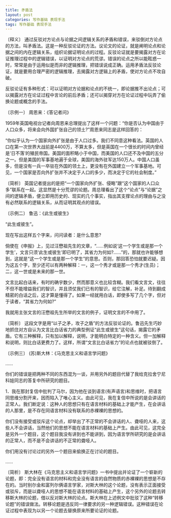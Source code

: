 ```yaml
---
title: 矛盾法
layout: post
categories: 写作基础 表现手法
tags: 写作基础 表现手法
---
```


〔释义〕 通过反驳对方论点与论据之间逻辑关系的矛盾和错误，来驳倒对方论点的方法，叫矛盾法。这是一种反驳论证的方法。议论文的论证，就是阐明论点和论据之间的内在逻辑关系，组织论据证明论点的过程。反驳论证就是要揭露对方在论证推理过程中的逻辑错误，以证明对方论点的荒谬。错误的论点之所以能眩惑一时，常常是由于运用似是而非的逻辑推理，把错误说成正确。运用矛盾法反驳论证，就是要用合理严密的逻辑推理，去揭露对方逻辑上的矛盾，使对方论点不攻自破。

反驳论证有多种形式：可以证明对方论据和论点的不统一，即论据推不出论点；可以揭露对方在论证过程中言论的前后矛盾；还可以揭穿对方在论证过程中玩弄了偷换论题或概念的手法。

〔示例一〕 周恩来：《答记者问》

1959年英国电视台记者向周恩来总理提出了这样一个问题：“你是否认为中国由于人口众多，将来会向外国扩张自己的领土?”周恩来同志是这样回答的：

“你似乎认为一个国家向外扩张是由于人口过多。我们不同意这种看法。英国的人口在第一次世界大战前是4400万，不算太多，但是英国在一个很长的时间内曾经是‘日不落’的殖民帝国。美国的面积略小于中国，而美国的人口还不及中国的五分之一。但是美国的军事基地遍于全球，美国的海外驻军达150万人。中国人口虽多，但是没有一兵一卒驻在外国的领土上，更没有在外国建立一个军事基地。可见，一个国家是否向外扩张并不决定于人口的多少，而决定于它的社会制度。”

〔简析〕 英国记者提出的是把“一个国家向外扩张、侵略”跟“这个国家的人口众多”联系在一起。这显然是十分荒谬的论题。周总理看出了这个“论点”与“论据”之间的逻辑矛盾，便立即用历史的、现实的几个事实，指出其支撑论点的理由与之没有必然联系的逻辑关系，从而证明其观点的错误。

〔示例二〕 鲁迅：《此生或彼生》

“此生或彼生”。

现在写出这样五个字来，问问读者：是什么意思?

倘使在《申报》上，见过汪懋祖先生的文章，“……例如说‘这一个学生或是那一个学生’，文言只须‘此生或彼生’即已明了，其省力为何如?……”的，那就也许能够想到，这就是“这一个学生或是那一个学生”的意思。否则，那回答恐怕就要迟疑。因为这五个字，至少还可以有两种解释：一，这一个秀才或是那一个秀才(生员)；二，这一世或是未来的那一世。

文言比起白话来，有时的确宇数少，然而那意义也比较含糊。我们看文言文，往往不但不能增益我们的智识，并且须仗我们已有的智识，给它注解，补足。待到翻成精密的白话之后，这才算是懂得了。如果一经就用白话，即使多写了几个字，但对于读者，“其省力为何如?”

我就用主张文言的汪懋祖先生所举的文言的例子，证明文言的不中用了。

〔简析〕 这段文字是用“以子之矛，攻子之盾”的方法反驳论证的。鲁迅先生巧妙地抓住对方自认为文言比白话省力的典型例证“此生或彼生”这句话，揭露它的矛盾。它有三种解释，只有加以解释，说明，才能明白特定的一种含义。但一加解释和说明，则比白话更费力了。这样，所谓“文言比白话省力”的论点也就被驳倒了。

〔示例三〕 (苏)斯大林：《马克思主义和语言学问题》

……

你们的错误是把两种不同的东西混为一谈，并用另外的题目代替了我给克拉舍宁尼科娃同志的答复中所研究的题目。

1．我在那封复信中批判了马尔，因为他在谈到语言(有声语言)和思维时，把语言同思维分割开来，因而陷入了唯心主义。由此可见，我在复信中所说的是会讲话的正常人。我们断定说：这种人的思想只有在语言材料的基础上才能产生，在会讲话的人那里，是不存在同语言材料没有联系的赤裸裸的思想的。

你们没有接受或驳斥这个论点，却举出了不正常的不会讲话的人、聋哑的人来，这些人不会讲话，当然他们的思想不能在语言材料的基础上产生。由此可见，这完全是另外一个题目，这个题目我没有讲到也不能讲到，因为语言学所研究的是会讲话的正常人，而不是不会讲话的不正常的聋哑人。

你们用没有讨论过的另外一个题目来偷换正在讨论的题目。

……

〔简析〕 斯大林在《马克思主义和语言学问题》一书中提出并论证了一个崭新的论题，即：完全没有语言的材料和完全没有语言的自然物质的赤裸裸的思想是不存在的。当时别尔金和富列尔俩语言学家，对斯大林的这个论题，没有表示正面接受或驳斥，而是以聋哑人的思想不能在语言材料的基础上产生，这个另外的论题去转移斯大林的论题，借以反对斯大林的论点。斯大林在上述例文中批驳了这种“转移论题”的错误做法。转移论题是违反同一律要求的另一种逻辑错误。这种错误在论证过程中表现为以另一个论题去替换原来所要论证的论题。 
